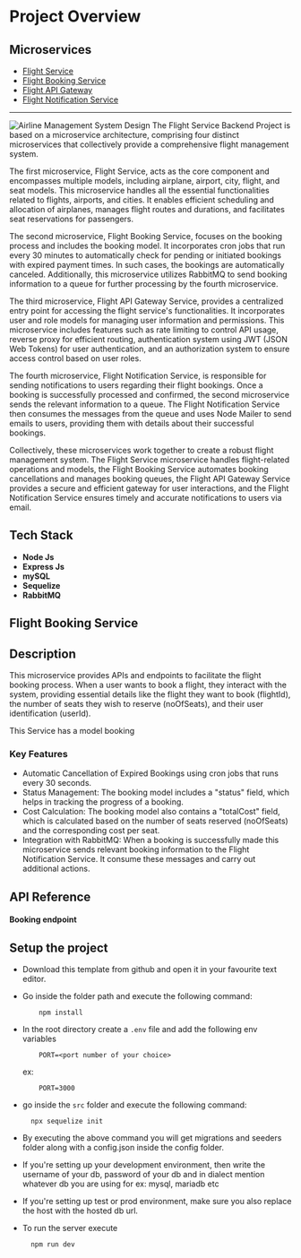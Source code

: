 # Project Overview

## Microservices
 - [Flight Service](https://github.com/Asthasingh-2002/Flights-Service.git)
 - [Flight Booking Service](https://github.com/Asthasingh-2002/Flights-Booking-Service.git)
 - [Flight API Gateway](https://github.com/Asthasingh-2002/API-Gateway-Airline.git)
 - [Flight Notification Service](https://github.com/Asthasingh-2002/Airline-Noti-Service.git)

---
![Airline Management System Design](https://i.ibb.co/h2VQHNb/ss1.png)
The Flight Service Backend Project is based on a microservice architecture, comprising four distinct microservices that collectively provide a comprehensive flight management system.

The first microservice, Flight Service, acts as the core component and encompasses multiple models, including airplane, airport, city, flight, and seat models. This microservice handles all the essential functionalities related to flights, airports, and cities. It enables efficient scheduling and allocation of airplanes, manages flight routes and durations, and facilitates seat reservations for passengers.

The second microservice, Flight Booking Service, focuses on the booking process and includes the booking model. It incorporates cron jobs that run every 30 minutes to automatically check for pending or initiated bookings with expired payment times. In such cases, the bookings are automatically canceled. Additionally, this microservice utilizes RabbitMQ to send booking information to a queue for further processing by the fourth microservice.

The third microservice, Flight API Gateway Service, provides a centralized entry point for accessing the flight service's functionalities. It incorporates user and role models for managing user information and permissions. This microservice includes features such as rate limiting to control API usage, reverse proxy for efficient routing, authentication system using JWT (JSON Web Tokens) for user authentication, and an authorization system to ensure access control based on user roles.

The fourth microservice, Flight Notification Service, is responsible for sending notifications to users regarding their flight bookings. Once a booking is successfully processed and confirmed, the second microservice sends the relevant information to a queue. The Flight Notification Service then consumes the messages from the queue and uses Node Mailer to send emails to users, providing them with details about their successful bookings.

Collectively, these microservices work together to create a robust flight management system. The Flight Service microservice handles flight-related operations and models, the Flight Booking Service automates booking cancellations and manages booking queues, the Flight API Gateway Service provides a secure and efficient gateway for user interactions, and the Flight Notification Service ensures timely and accurate notifications to users via email.
## Tech Stack
- **Node Js**
- **Express Js**
- **mySQL**
- **Sequelize**
- **RabbitMQ**


## Flight Booking Service

## Description

This microservice provides APIs and endpoints to facilitate the flight booking process. When a user wants to book a flight, they interact with the system, providing essential details like the flight they want to book (flightId), the number of seats they wish to reserve (noOfSeats), and their user identification (userId).

This Service has a model booking
### Key Features
- Automatic Cancellation of Expired Bookings using cron jobs that runs every 30 seconds.
- Status Management: The booking model includes a "status" field, which helps in tracking the progress of a booking.
- Cost Calculation: The booking model also contains a "totalCost" field, which is calculated based on the number of seats reserved (noOfSeats) and the corresponding cost per seat. 
- Integration with RabbitMQ: When a booking is successfully made this microservice sends relevant booking information to the Flight Notification Service. It consume these messages and carry out additional actions.


## API Reference

#### Booking endpoint
## Setup the project


 - Download this template from github and open it in your favourite text editor. 
 - Go inside the folder path and execute the following command:
    ```
        npm install
    ```
 - In the root directory create a `.env` file and add the following env variables
    ```
        PORT=<port number of your choice>
    ```
    ex: 
    ```
        PORT=3000
    ```
 - go inside the `src` folder and execute the following command:
    ```
      npx sequelize init
    ```
 - By executing the above command you will get migrations and seeders folder along with a config.json inside the config folder. 
 - If you're setting up your development environment, then write the username of your db, password of your db and in dialect mention whatever db you are using for ex: mysql, mariadb etc
 - If you're setting up test or prod environment, make sure you also replace the host with the hosted db url.

 - To run the server execute
    ```
      npm run dev
    ```